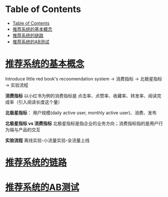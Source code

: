 # Table of Contents

- [Table of Contents](#table-of-contents)
- [推荐系统的基本概念](#推荐系统的基本概念)
- [推荐系统的链路](#推荐系统的链路)
- [推荐系统的AB测试](#推荐系统的ab测试)

# [推荐系统的基本概念](https://github.com/Linsen-gao-457/RecommenderSystem/blob/main/Slides/01_Basics_01.pdf)

Introduce little red book's recoomendation system -> 消费指标 -> 北极星指标 -> 实验流程


**消费指标**
以小红书为例的消费指标是 点击率、点赞率、收藏率、转发率、阅读完成率（引入阅读长度这个量）

**北极星指标**： 用户规模(daily active user, monthly active user)、消费、发布

**北极星指标 vs 消费指标**
北极星指标是指企业的业务方向；消费指标指的是用户行为端与产品的交互

**实验流程**
离线实验-小流量实验-全流量上线

# [推荐系统的链路](https://github.com/Linsen-gao-457/RecommenderSystem/blob/main/Slides/01_Basics_02.pdf)

# [推荐系统的AB测试](https://github.com/Linsen-gao-457/RecommenderSystem/blob/main/Slides/01_Basics_03.pdf)
